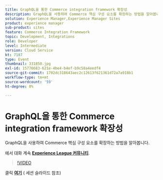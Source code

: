 ```yaml
---
title: GraphQL을 통한 Commerce integration framework 확장성
description: GraphQL을 사용하여 Commerce 핵심 구성 요소를 확장하는 방법을 알아봅니다. 이 세션은 Adobe Developers Live 컨텐츠 이벤트의 일부로 전달되었습니다.
solution: Experience Manager,Experience Manager Sites
product: experience manager
sub-product: sites
feature: Commerce Integration Framework
topic: Development, Integrations
role: Developer
level: Intermediate
version: Cloud Service
kt: 7187
type: Event
thumbnail: 331850.jpg
exl-id: 15776683-621e-4be4-b4ef-b9c58a4eedf4
source-git-commit: 1792dc318643aec2c12613f621361d72a7a918b1
workflow-type: tm+mt
source-wordcount: '59'
ht-degree: 0%

---
```


# GraphQL을 통한 Commerce integration framework 확장성

GraphQL을 사용하여 Commerce 핵심 구성 요소를 확장하는 방법을 알아봅니다.

에서 대화 계속 **[Experience League 커뮤니티](https://adobe.ly/36Yd3v6)**.

>[!VIDEO](https://video.tv.adobe.com/v/331850/?quality=12&learn=on&hidetitle=true)

클릭 **[여기](/help/adobe-developers-live/assets/cif-extensibility-graphql.pdf)** ( 세션 슬라이드 참조)
